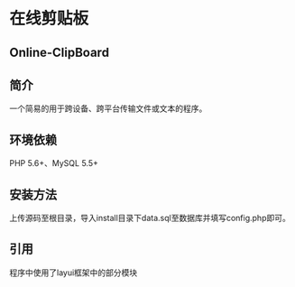 # 在线剪贴板
## Online-ClipBoard

## 简介
一个简易的用于跨设备、跨平台传输文件或文本的程序。

## 环境依赖
PHP 5.6+、MySQL 5.5+

## 安装方法
上传源码至根目录，导入install目录下data.sql至数据库并填写config.php即可。

## 引用
程序中使用了layui框架中的部分模块
